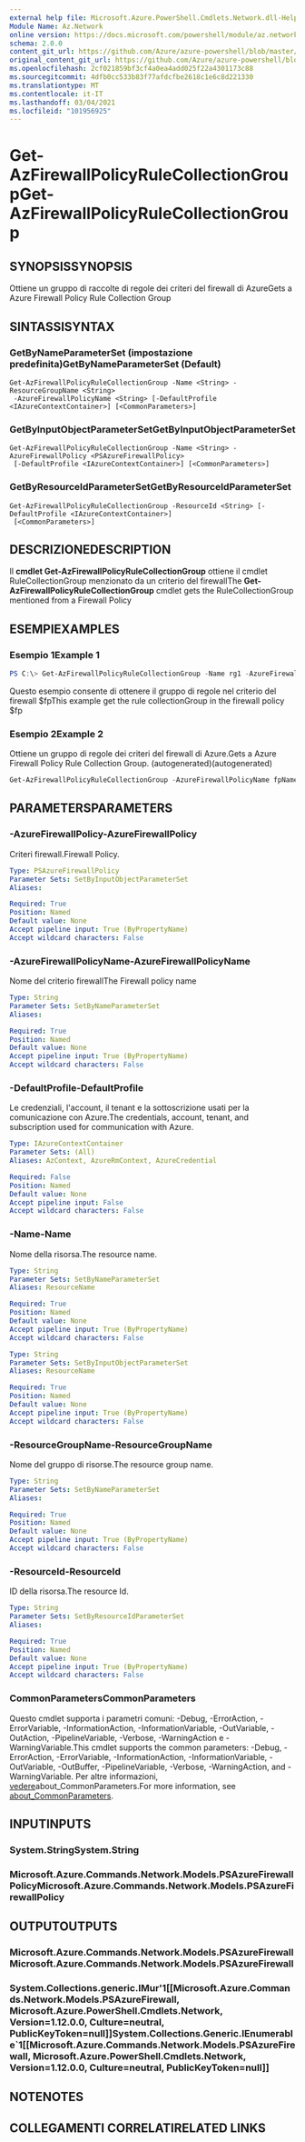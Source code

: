 ```yaml
---
external help file: Microsoft.Azure.PowerShell.Cmdlets.Network.dll-Help.xml
Module Name: Az.Network
online version: https://docs.microsoft.com/powershell/module/az.network/get-azfirewallpolicyrulecollectiongroup
schema: 2.0.0
content_git_url: https://github.com/Azure/azure-powershell/blob/master/src/Network/Network/help/Get-AzFirewallPolicyRuleCollectionGroup.md
original_content_git_url: https://github.com/Azure/azure-powershell/blob/master/src/Network/Network/help/Get-AzFirewallPolicyRuleCollectionGroup.md
ms.openlocfilehash: 2cf021859bf3cf4a0ea4add025f22a4301173c88
ms.sourcegitcommit: 4dfb0cc533b83f77afdcfbe2618c1e6c8d221330
ms.translationtype: MT
ms.contentlocale: it-IT
ms.lasthandoff: 03/04/2021
ms.locfileid: "101956925"
---
```

# <span data-ttu-id="eb6ad-101">Get-AzFirewallPolicyRuleCollectionGroup</span><span class="sxs-lookup"><span data-stu-id="eb6ad-101">Get-AzFirewallPolicyRuleCollectionGroup</span></span>

## <span data-ttu-id="eb6ad-102">SYNOPSIS</span><span class="sxs-lookup"><span data-stu-id="eb6ad-102">SYNOPSIS</span></span>
<span data-ttu-id="eb6ad-103">Ottiene un gruppo di raccolte di regole dei criteri del firewall di Azure</span><span class="sxs-lookup"><span data-stu-id="eb6ad-103">Gets a Azure Firewall Policy Rule Collection Group</span></span>

## <span data-ttu-id="eb6ad-104">SINTASSI</span><span class="sxs-lookup"><span data-stu-id="eb6ad-104">SYNTAX</span></span>

### <span data-ttu-id="eb6ad-105">GetByNameParameterSet (impostazione predefinita)</span><span class="sxs-lookup"><span data-stu-id="eb6ad-105">GetByNameParameterSet (Default)</span></span>
```
Get-AzFirewallPolicyRuleCollectionGroup -Name <String> -ResourceGroupName <String>
 -AzureFirewallPolicyName <String> [-DefaultProfile <IAzureContextContainer>] [<CommonParameters>]
```

### <span data-ttu-id="eb6ad-106">GetByInputObjectParameterSet</span><span class="sxs-lookup"><span data-stu-id="eb6ad-106">GetByInputObjectParameterSet</span></span>
```
Get-AzFirewallPolicyRuleCollectionGroup -Name <String> -AzureFirewallPolicy <PSAzureFirewallPolicy>
 [-DefaultProfile <IAzureContextContainer>] [<CommonParameters>]
```

### <span data-ttu-id="eb6ad-107">GetByResourceIdParameterSet</span><span class="sxs-lookup"><span data-stu-id="eb6ad-107">GetByResourceIdParameterSet</span></span>
```
Get-AzFirewallPolicyRuleCollectionGroup -ResourceId <String> [-DefaultProfile <IAzureContextContainer>]
 [<CommonParameters>]
```

## <span data-ttu-id="eb6ad-108">DESCRIZIONE</span><span class="sxs-lookup"><span data-stu-id="eb6ad-108">DESCRIPTION</span></span>
<span data-ttu-id="eb6ad-109">Il **cmdlet Get-AzFirewallPolicyRuleCollectionGroup** ottiene il cmdlet RuleCollectionGroup menzionato da un criterio del firewall</span><span class="sxs-lookup"><span data-stu-id="eb6ad-109">The **Get-AzFirewallPolicyRuleCollectionGroup** cmdlet gets the RuleCollectionGroup mentioned from a Firewall Policy</span></span>

## <span data-ttu-id="eb6ad-110">ESEMPI</span><span class="sxs-lookup"><span data-stu-id="eb6ad-110">EXAMPLES</span></span>

### <span data-ttu-id="eb6ad-111">Esempio 1</span><span class="sxs-lookup"><span data-stu-id="eb6ad-111">Example 1</span></span>
```powershell
PS C:\> Get-AzFirewallPolicyRuleCollectionGroup -Name rg1 -AzureFirewallPolicy $fp
```

<span data-ttu-id="eb6ad-112">Questo esempio consente di ottenere il gruppo di regole nel criterio del firewall $fp</span><span class="sxs-lookup"><span data-stu-id="eb6ad-112">This example get the rule collectionGroup in the firewall policy $fp</span></span>

### <span data-ttu-id="eb6ad-113">Esempio 2</span><span class="sxs-lookup"><span data-stu-id="eb6ad-113">Example 2</span></span>

<span data-ttu-id="eb6ad-114">Ottiene un gruppo di regole dei criteri del firewall di Azure.</span><span class="sxs-lookup"><span data-stu-id="eb6ad-114">Gets a Azure Firewall Policy Rule Collection Group.</span></span> <span data-ttu-id="eb6ad-115">(autogenerated)</span><span class="sxs-lookup"><span data-stu-id="eb6ad-115">(autogenerated)</span></span>

<!-- Aladdin Generated Example -->
```powershell
Get-AzFirewallPolicyRuleCollectionGroup -AzureFirewallPolicyName fpName -Name rg1 -ResourceGroupName myresourcegroup
```

## <span data-ttu-id="eb6ad-116">PARAMETERS</span><span class="sxs-lookup"><span data-stu-id="eb6ad-116">PARAMETERS</span></span>

### <span data-ttu-id="eb6ad-117">-AzureFirewallPolicy</span><span class="sxs-lookup"><span data-stu-id="eb6ad-117">-AzureFirewallPolicy</span></span>
<span data-ttu-id="eb6ad-118">Criteri firewall.</span><span class="sxs-lookup"><span data-stu-id="eb6ad-118">Firewall Policy.</span></span>

```yaml
Type: PSAzureFirewallPolicy
Parameter Sets: SetByInputObjectParameterSet
Aliases:

Required: True
Position: Named
Default value: None
Accept pipeline input: True (ByPropertyName)
Accept wildcard characters: False
```

### <span data-ttu-id="eb6ad-119">-AzureFirewallPolicyName</span><span class="sxs-lookup"><span data-stu-id="eb6ad-119">-AzureFirewallPolicyName</span></span>
<span data-ttu-id="eb6ad-120">Nome del criterio firewall</span><span class="sxs-lookup"><span data-stu-id="eb6ad-120">The Firewall policy name</span></span>

```yaml
Type: String
Parameter Sets: SetByNameParameterSet
Aliases:

Required: True
Position: Named
Default value: None
Accept pipeline input: True (ByPropertyName)
Accept wildcard characters: False
```

### <span data-ttu-id="eb6ad-121">-DefaultProfile</span><span class="sxs-lookup"><span data-stu-id="eb6ad-121">-DefaultProfile</span></span>
<span data-ttu-id="eb6ad-122">Le credenziali, l'account, il tenant e la sottoscrizione usati per la comunicazione con Azure.</span><span class="sxs-lookup"><span data-stu-id="eb6ad-122">The credentials, account, tenant, and subscription used for communication with Azure.</span></span>

```yaml
Type: IAzureContextContainer
Parameter Sets: (All)
Aliases: AzContext, AzureRmContext, AzureCredential

Required: False
Position: Named
Default value: None
Accept pipeline input: False
Accept wildcard characters: False
```

### <span data-ttu-id="eb6ad-123">-Name</span><span class="sxs-lookup"><span data-stu-id="eb6ad-123">-Name</span></span>
<span data-ttu-id="eb6ad-124">Nome della risorsa.</span><span class="sxs-lookup"><span data-stu-id="eb6ad-124">The resource name.</span></span>

```yaml
Type: String
Parameter Sets: SetByNameParameterSet
Aliases: ResourceName

Required: True
Position: Named
Default value: None
Accept pipeline input: True (ByPropertyName)
Accept wildcard characters: False
```

```yaml
Type: String
Parameter Sets: SetByInputObjectParameterSet
Aliases: ResourceName

Required: True
Position: Named
Default value: None
Accept pipeline input: True (ByPropertyName)
Accept wildcard characters: False
```

### <span data-ttu-id="eb6ad-125">-ResourceGroupName</span><span class="sxs-lookup"><span data-stu-id="eb6ad-125">-ResourceGroupName</span></span>
<span data-ttu-id="eb6ad-126">Nome del gruppo di risorse.</span><span class="sxs-lookup"><span data-stu-id="eb6ad-126">The resource group name.</span></span>

```yaml
Type: String
Parameter Sets: SetByNameParameterSet
Aliases:

Required: True
Position: Named
Default value: None
Accept pipeline input: True (ByPropertyName)
Accept wildcard characters: False
```

### <span data-ttu-id="eb6ad-127">-ResourceId</span><span class="sxs-lookup"><span data-stu-id="eb6ad-127">-ResourceId</span></span>
<span data-ttu-id="eb6ad-128">ID della risorsa.</span><span class="sxs-lookup"><span data-stu-id="eb6ad-128">The resource Id.</span></span>

```yaml
Type: String
Parameter Sets: SetByResourceIdParameterSet
Aliases:

Required: True
Position: Named
Default value: None
Accept pipeline input: True (ByPropertyName)
Accept wildcard characters: False
```

### <span data-ttu-id="eb6ad-129">CommonParameters</span><span class="sxs-lookup"><span data-stu-id="eb6ad-129">CommonParameters</span></span>
<span data-ttu-id="eb6ad-130">Questo cmdlet supporta i parametri comuni: -Debug, -ErrorAction, -ErrorVariable, -InformationAction, -InformationVariable, -OutVariable, -OutAction, -PipelineVariable, -Verbose, -WarningAction e -WarningVariable.</span><span class="sxs-lookup"><span data-stu-id="eb6ad-130">This cmdlet supports the common parameters: -Debug, -ErrorAction, -ErrorVariable, -InformationAction, -InformationVariable, -OutVariable, -OutBuffer, -PipelineVariable, -Verbose, -WarningAction, and -WarningVariable.</span></span> <span data-ttu-id="eb6ad-131">Per altre informazioni, [vedere](http://go.microsoft.com/fwlink/?LinkID=113216)about_CommonParameters.</span><span class="sxs-lookup"><span data-stu-id="eb6ad-131">For more information, see [about_CommonParameters](http://go.microsoft.com/fwlink/?LinkID=113216).</span></span>

## <span data-ttu-id="eb6ad-132">INPUT</span><span class="sxs-lookup"><span data-stu-id="eb6ad-132">INPUTS</span></span>

### <span data-ttu-id="eb6ad-133">System.String</span><span class="sxs-lookup"><span data-stu-id="eb6ad-133">System.String</span></span>

### <span data-ttu-id="eb6ad-134">Microsoft.Azure.Commands.Network.Models.PSAzureFirewallPolicy</span><span class="sxs-lookup"><span data-stu-id="eb6ad-134">Microsoft.Azure.Commands.Network.Models.PSAzureFirewallPolicy</span></span>

## <span data-ttu-id="eb6ad-135">OUTPUT</span><span class="sxs-lookup"><span data-stu-id="eb6ad-135">OUTPUTS</span></span>

### <span data-ttu-id="eb6ad-136">Microsoft.Azure.Commands.Network.Models.PSAzureFirewall</span><span class="sxs-lookup"><span data-stu-id="eb6ad-136">Microsoft.Azure.Commands.Network.Models.PSAzureFirewall</span></span>

### <span data-ttu-id="eb6ad-137">System.Collections.generic.IMur'1[[Microsoft.Azure.Commands.Network.Models.PSAzureFirewall, Microsoft.Azure.PowerShell.Cmdlets.Network, Version=1.12.0.0, Culture=neutral, PublicKeyToken=null]]</span><span class="sxs-lookup"><span data-stu-id="eb6ad-137">System.Collections.Generic.IEnumerable\`1[[Microsoft.Azure.Commands.Network.Models.PSAzureFirewall, Microsoft.Azure.PowerShell.Cmdlets.Network, Version=1.12.0.0, Culture=neutral, PublicKeyToken=null]]</span></span>

## <span data-ttu-id="eb6ad-138">NOTE</span><span class="sxs-lookup"><span data-stu-id="eb6ad-138">NOTES</span></span>

## <span data-ttu-id="eb6ad-139">COLLEGAMENTI CORRELATI</span><span class="sxs-lookup"><span data-stu-id="eb6ad-139">RELATED LINKS</span></span>
